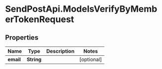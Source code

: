 # SendPostApi.ModelsVerifyByMemberTokenRequest

## Properties
Name | Type | Description | Notes
------------ | ------------- | ------------- | -------------
**email** | **String** |  | [optional] 
